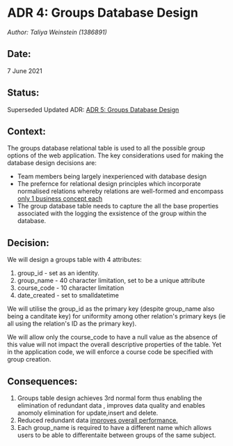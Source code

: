 # ADR 4: Groups Database Design 
_Author: Taliya Weinstein (1386891)_

## Date: 
7 June 2021


## Status: 
Superseded
Updated ADR: [ADR 5: Groups Database Design](https://github.com/witseie-elen4010/2021-008-project/blob/main/documentation/adrs/ADR%205-%20Groups%20Database%20Design.md)


## Context:
The groups database relational table is used to all the possible group options of the web application. The key considerations used for making the database design decisions are:

* Team members being largely inexperienced with database design
* The prefernce for relational design principles which incorporate normalised relations whereby relations are well-formed and encompass [only 1 business concept each](https://www.youtube.com/watch?v=kyGVhx5LwXw&list=PL1LIXLIF50uXWJ9alDSXClzNCMynac38g&index=4&ab_channel=Dr.DanielSoper)
* The group database table needs to capture the all the base properties associated with the logging the exsistence of the group within the database.

## Decision:
 We will design a groups table with 4 attributes:
 1. group_id - set as an identity.
 2. group_name - 40 character limitation, set to be a unique attribute 
 3. course_code - 10 character limitation
 4. date_created  - set to smalldatetime

We will utilise the group_id as the primary key (despite group_name also being a canditate key) for uniformity among other relation's primary keys (ie all using the relation's ID as the primary key).

We will allow only the course_code to have a null value as the absence of this value will not impact the overall descriptive properties of the table. Yet in the application code, we will enforce a course code be specified with group creation. 

## Consequences:
1. Groups table design achieves 3rd normal form thus enabling the elimination of redundant data , improves data quality and enables anomoly elimination for update,insert and delete.
2. Reduced redundant data [improves overall performance.](https://www.educba.com/third-normal-form/)
3. Each group_name is required to have a different name which allows users to be able to differentaite between groups of the same subject. 





